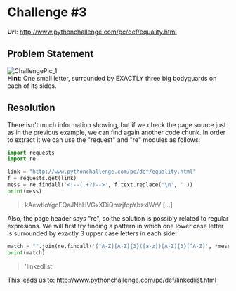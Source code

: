 # Challenge #3
**Url**: http://www.pythonchallenge.com/pc/def/equality.html<br/>
## Problem Statement
![ChallengePic_1](http://www.pythonchallenge.com/pc/def/bodyguard.jpg)<br/>
**Hint**: One small letter, surrounded by EXACTLY three big bodyguards on each of its sides.

## Resolution
There isn't much information showing, but if we check the page source just as in the previous example, we can find again another code chunk. 
In order to extract it we can use the "request" and "re" modules as follows:
```python
import requests
import re

link = "http://www.pythonchallenge.com/pc/def/equality.html"
f = requests.get(link)
mess = re.findall('<!--(.+?)-->', f.text.replace('\n', ''))
print(mess)
```
> kAewtloYgcFQaJNhHVGxXDiQmzjfcpYbzxlWrV [...]

Also, the page header says "re", so the solution is possibly related to regular expresions. 
We will first try finding a pattern in which one lower case letter is surrounded by exactly 3 upper case letters in each side.

```python
match = "".join(re.findall('[^A-Z][A-Z]{3}([a-z])[A-Z]{3}[^A-Z]', *mess))
print(match)
```
> 'linkedlist'

This leads us to: http://www.pythonchallenge.com/pc/def/linkedlist.html




